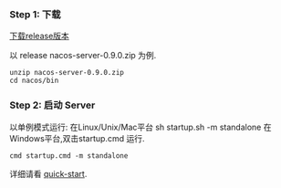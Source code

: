 ### Step 1: 下载

[下载release版本](https://github.com/alibaba/nacos/releases)

以 release nacos-server-0.9.0.zip 为例.

    unzip nacos-server-0.9.0.zip
    cd nacos/bin 
### Step 2: 启动 Server

以单例模式运行:
在Linux/Unix/Mac平台
    sh startup.sh -m standalone
在Windows平台,双击startup.cmd 运行.

    cmd startup.cmd -m standalone
详细请看 [quick-start](https://nacos.io/en-us/docs/quick-start.html "quick-start").